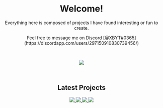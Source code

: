 <h1 align="center">Welcome!</h1>
<p align="center">Everything here is composed of projects I have found interesting or fun to create.</p>
<p align="center">Feel free to message me on Discord [@XBYT#0365](https://discordapp.com/users/297150910830739456/)</p>
<br>

<p align="center">
  <a><img src="https://github-readme-stats.vercel.app/api?username=aarana14&hide=prs,issues&count_private=true&show_icons=true&theme=dark"/></a>
 </p>

<br/>
<h2 align="center">Latest Projects</h2>

<p align="center">
  <a href="https://github.com/aarana14/AutoHourIDLogger">
    <img src="https://github-readme-stats.vercel.app/api/pin/?username=aarana14&repo=AutoHourIDLogger&theme=dark"/>
  </a>
  <a href="https://github.com/aarana14/LocalChatApp">
    <img src="https://github-readme-stats.vercel.app/api/pin/?username=aarana14&repo=LocalChatApp&theme=dark"/>
  </a>
  <a href="https://github.com/aarana14/FracCalc">
    <img src="https://github-readme-stats.vercel.app/api/pin/?username=aarana14&repo=FracCalc&theme=dark">
  </a>
  <a href="https://github.com/aarana14/CurrencyExchange">
    <img src="https://github-readme-stats.vercel.app/api/pin/?username=aarana14&repo=CurrencyExchange&theme=dark">
  </a>
</p>

<!--
**aarana14/aarana14** is a ✨ _special_ ✨ repository because its `README.md` (this file) appears on your GitHub profile.

Here are some ideas to get you started:

- 🔭 I’m currently working on ...
- 🌱 I’m currently learning ...
- 👯 I’m looking to collaborate on ...
- 🤔 I’m looking for help with ...
- 💬 Ask me about ...
- 📫 How to reach me: ...
- 😄 Pronouns: ...
- ⚡ Fun fact: ...
-->
